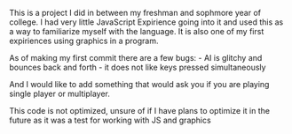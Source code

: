 This is a project I did in between my freshman and sophmore year of college.
I had very little JavaScript Expirience going into it and used this as a way
to familiarize myself with the language. It is also one of my first expiriences
using graphics in a program.

As of making my first commit there are a few bugs: 
    - AI is glitchy and bounces back and forth 
    - it does not like keys pressed simultaneously

And I would like to add something that would ask you if you are playing single
player or multiplayer.

This code is not optimized, unsure of if I have plans to optimize it in the 
future as it was a test for working with JS and graphics 
